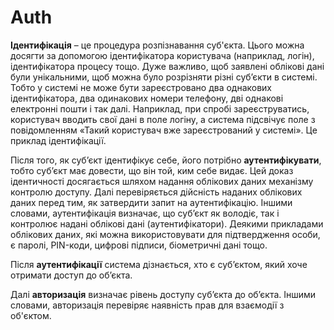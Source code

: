 # Auth

**Ідентифікація** – це процедура розпізнавання суб'єкта. Цього можна досягти за допомогою ідентифікатора користувача (наприклад, логін), ідентифікатора процесу тощо. Дуже важливо, щоб заявлені облікові дані були унікальними, щоб можна було розрізняти різні суб’єкти в системі. Тобто у системі не може бути зареєстровано два однакових ідентифікатора, два одинакових номери телефону, дві однакові електронні пошти і так далі. Наприклад, при спробі зареєструватись, користувач вводить свої дані в поле логіну, а система підсвічує поле з повідомленням «Такий користувач вже зареєстрований у системі». Це приклад ідентифікації. 

Після того, як суб’єкт ідентифікує себе, його потрібно **аутентифікувати**, тобто суб’єкт має довести, що він той, ким себе видає. Цей доказ ідентичності досягається шляхом надання облікових даних механізму контролю доступу. Далі перевіряється дійсність наданих облікових даних перед тим, як затвердити запит на аутентифікацію. Іншими словами, аутентифікація визначає, що суб’єкт як володіє, так і контролює надані облікові дані (аутентифікатори). Деякими прикладами облікових даних, які можна використовувати для підтвердження особи, є паролі, PIN-коди, цифрові підписи, біометричні дані тощо.

Після **аутентифікації** система дізнається, хто є суб’єктом, який хоче отримати доступ до об’єкта.

Далі **авторизація** визначає рівень доступу суб’єкта до об’єкта. Іншими словами, авторизація перевіряє наявність прав для взаємодії з об'єктом.
